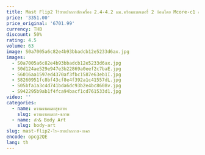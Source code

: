 ```yaml
---
title: Mast Flip2 ไร้สายปากกาสักเครื่อง 2.4-4.2 มม.พร้อมแบตเตอรี่ 2 ก้อนโดย Mcore-c1 สําหรับ Smp & Tattoo
price: '3351.00'
price_original: '6701.99'
currency: THB
discount: 50%
rating: 4.5
volume: 63
image: S0a7005a6c82e4b93bbadcb12e5233d6ax.jpg
images:
  - S0a7005a6c82e4b93bbadcb12e5233d6ax.jpg
  - S0d124ae529e947e3b22869a0eef2c7baE.jpg
  - S6016aa1597ed4370af3fbc1587e63eb1I.jpg
  - S8260951fc8bf43cf8e4f392a1c41557dL.jpg
  - S05bfa1a3c4d741bda6dc93b2e4bc8608v.jpg
  - S942295b9ab1f4fca94bacf1cd761533d1.jpg
video: ''
categories:
  - name: ความงามและสุขภาพ
    slug: ความงามและส-ขภาพ
  - name: สัก& Body Art
    slug: body-art
slug: mast-flip2-ไร-สายปากกาส-กเคร
encode: opcg2QE
lang: th
---
```

  